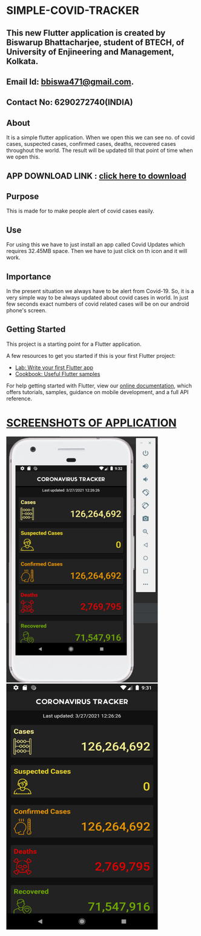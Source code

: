 # SIMPLE-COVID-TRACKER
## This new Flutter application is created by Biswarup Bhattacharjee, student of BTECH, of University of Enjineering and Management, Kolkata.
## Email Id: bbiswa471@gmail.com. 
## Contact No: 6290272740(INDIA)
## About 
It is a simple flutter application. When we open this we can see no. of covid cases, suspected cases, confirmed cases, deaths, recovered cases throughout the world. The result will be updated till that point of time when we open this.
## APP DOWNLOAD LINK : <a href="Covid_Updates_base.apk" download>click here to download</a>
## Purpose
This is made for to make people alert of covid cases easily.
## Use
For using this we have to just install an app called Covid Updates which requires 32.45MB space. Then we have to just click on th icon and it will work. 
## Importance
In the present situation we always have to be alert from Covid-19. So, it is a very simple way to be always updated about covid cases in world. In just few seconds exact numbers of covid related cases will be on our android phone's screen. 
## Getting Started

This project is a starting point for a Flutter application.

A few resources to get you started if this is your first Flutter project:

- [Lab: Write your first Flutter app](https://flutter.dev/docs/get-started/codelab)
- [Cookbook: Useful Flutter samples](https://flutter.dev/docs/cookbook)

For help getting started with Flutter, view our
[online documentation](https://flutter.dev/docs), which offers tutorials,
samples, guidance on mobile development, and a full API reference.
# <u>SCREENSHOTS OF APPLICATION</u>
 <img src="SamplePicture.png"> &nbsp; &nbsp; &nbsp; <img src="Screenshot.png"> 






